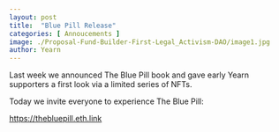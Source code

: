 ```yaml
---
layout: post
title:  "Blue Pill Release"
categories: [ Annoucements ]
image: ./Proposal-Fund-Builder-First-Legal_Activism-DAO/image1.jpg
author: Yearn
---
```


Last week we announced The Blue Pill book and gave early Yearn supporters a first look via a limited series of NFTs.

Today we invite everyone to experience The Blue Pill:

https://thebluepill.eth.link
